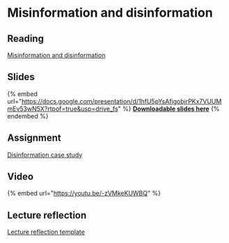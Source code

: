 # Misinformation and disinformation

## Reading

[Misinformation and disinformation](https://drive.google.com/file/d/1k618rFqhYSQBUYm-9ww5rufnGuKkkn0p/view?usp=sharing)

## Slides

{% embed url="https://docs.google.com/presentation/d/1hfU5pYsAfigobjrPKx7VUUMmEv53wN5X?rtpof=true&usp=drive_fs" %}
[**Downloadable slides here**](https://docs.google.com/presentation/d/1hfU5pYsAfigobjrPKx7VUUMmEv53wN5X?rtpof=true\&usp=drive_fs)
{% endembed %}

## Assignment

[Disinformation case study](https://docs.google.com/document/d/1BCPhgOWEsMsHpfJDJNtgW349uAcwRFSg/edit?usp=sharing\&ouid=100179871492576617561\&rtpof=true\&sd=true)

## Video

{% embed url="https://youtu.be/-zVMkeKUWBQ" %}

## Lecture reflection

[Lecture reflection template](https://docs.google.com/document/d/1-iZIVGUcDRTymiZIbsxqKM0ylqssC5Fv?rtpof=true\&usp=drive_fs)
